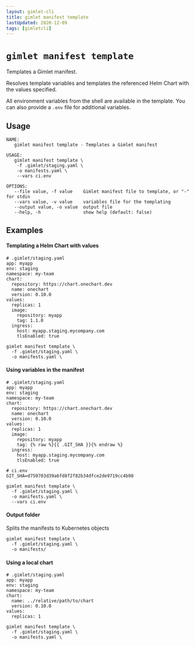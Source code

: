 ```yaml
---
layout: gimlet-cli
title: gimlet manifest template
lastUpdated: 2020-12-09
tags: [gimletcli]
---
```


# `gimlet manifest template`

Templates a Gimlet manifest.

Resolves template variables and templates the referenced Helm Chart with the values specified.

All environment variables from the shell are available in the template. You can also provide a `.env` file for additional variables.

## Usage

```
NAME:
   gimlet manifest template - Templates a Gimlet manifest

USAGE:
   gimlet manifest template \
    -f .gimlet/staging.yaml \
    -o manifests.yaml \
    --vars ci.env

OPTIONS:
   --file value, -f value    Gimlet manifest file to template, or "-" for stdin
   --vars value, -v value    variables file for the templating
   --output value, -o value  output file
   --help, -h                show help (default: false)
```

## Examples

#### Templating a Helm Chart with values

```
# .gimlet/staging.yaml
app: myapp
env: staging
namespace: my-team
chart:
  repository: https://chart.onechart.dev
  name: onechart
  version: 0.10.0
values:
  replicas: 1
  image:
    repository: myapp
    tag: 1.1.0
  ingress:
    host: myapp.staging.mycompany.com
    tlsEnabled: true

gimlet manifest template \
  -f .gimlet/staging.yaml \
  -o manifests.yaml \
```

#### Using variables in the manifest
```
# .gimlet/staging.yaml
app: myapp
env: staging
namespace: my-team
chart:
  repository: https://chart.onechart.dev
  name: onechart
  version: 0.10.0
values:
  replicas: 1
  image:
    repository: myapp
    tag: {% raw %}{{ .GIT_SHA }}{% endraw %}
  ingress:
    host: myapp.staging.mycompany.com
    tlsEnabled: true

# ci.env
GIT_SHA=d750703d39a6fd8f2f82b34dfce2de9719cc4b98

gimlet manifest template \
  -f .gimlet/staging.yaml \
  -o manifests.yaml \
  --vars ci.env
```

#### Output folder

Splits the manifests to Kubernetes objects

```
gimlet manifest template \
  -f .gimlet/staging.yaml \
  -o manifests/
```

#### Using a local chart

```
# .gimlet/staging.yaml
app: myapp
env: staging
namespace: my-team
chart:
  name: ../relative/path/to/chart
  version: 0.10.0
values:
  replicas: 1

gimlet manifest template \
  -f .gimlet/staging.yaml \
  -o manifests.yaml \
```
